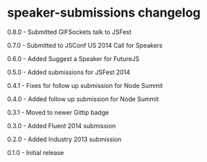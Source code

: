 # speaker-submissions changelog
0.8.0 - Submitted GIFSockets talk to JSFest

0.7.0 - Submitted to JSConf US 2014 Call for Speakers

0.6.0 - Added Suggest a Speaker for FutureJS

0.5.0 - Added submissions for JSFest 2014

0.4.1 - Fixes for follow up submission for Node Summit

0.4.0 - Added follow up submission for Node Summit

0.3.1 - Moved to newer Gittip badge

0.3.0 - Added Fluent 2014 submission

0.2.0 - Added Industry 2013 submission

0.1.0 - Initial release
